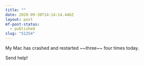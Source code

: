 ```yaml
---
title: ""
date: 2020-09-30T14:14:14.446Z
layout: post
mf-post-status:
  - published
slug: "51254"
---
```

My Mac has crashed and restarted \~\~three\~\~ four times today.

Send help!